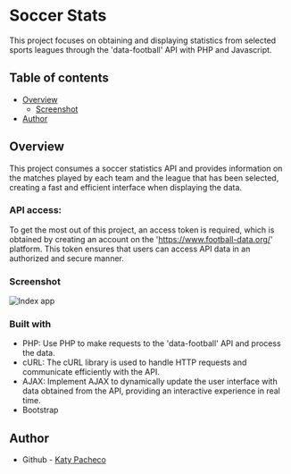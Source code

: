 # Soccer Stats
This project focuses on obtaining and displaying statistics from selected sports leagues through the 'data-football' API with PHP and Javascript.

## Table of contents

- [Overview](#overview)
  - [Screenshot](#screenshot)
- [Author](#author)

## Overview
This project consumes a soccer statistics API and provides information on the matches played by each team and the league that has been selected, creating a fast and efficient interface when displaying the data.

### API access:

To get the most out of this project, an access token is required, which is obtained by creating an account on the 'https://www.football-data.org/' platform. This token ensures that users can access API data in an authorized and secure manner.
### Screenshot

![Index app](ss/Tournament-index.jpg)


### Built with

- PHP: Use PHP to make requests to the 'data-football' API and process the data.
- cURL: The cURL library is used to handle HTTP requests and communicate efficiently with the API.
- AJAX: Implement AJAX to dynamically update the user interface with data obtained from the API, providing an interactive experience in real time.
- Bootstrap

## Author

- Github - [Katy Pacheco](https://github.com/PachecoKaty)

